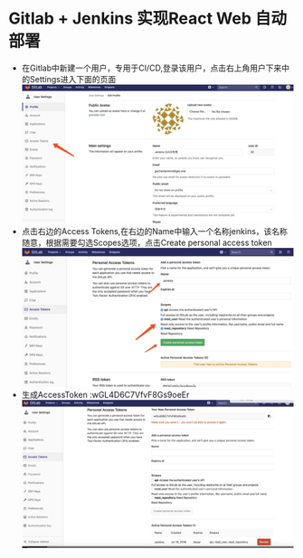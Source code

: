 # Gitlab + Jenkins 实现React Web 自动部署

* 在Gitlab中新建一个用户，专用于CI/CD,登录该用户，点击右上角用户下来中的Settings进入下面的页面![](/chi-xu-ji-cheng/jenkins/images/gitlab-accessToken-1.jpg)
* 点击右边的Access Tokens,在右边的Name中输入一个名称jenkins，该名称随意，根据需要勾选Scopes选项，点击Create personal access token![](/chi-xu-ji-cheng/jenkins/images/gitlab-accessToken-2.jpg)
* 生成AccessToken :wGL4D6C7VfvF8Gs9oeEr![](/chi-xu-ji-cheng/jenkins/images/gitlab-accessToken-3.jpg)



